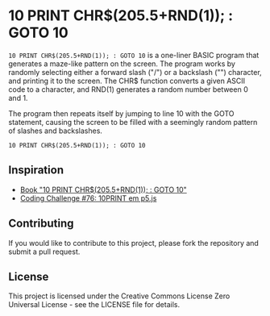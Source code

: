 # 10 PRINT CHR$(205.5+RND(1)); : GOTO 10

`10 PRINT CHR$(205.5+RND(1)); : GOTO 10` is a one-liner BASIC program
that generates a maze-like pattern on the screen.
The program works by randomly selecting either a forward slash ("/")
or a backslash ("") character,
and printing it to the screen.
The CHR$ function converts a given ASCII code to a character,
and RND(1) generates a random number between 0 and 1.

The program then repeats itself by jumping to line 10 with the GOTO statement,
causing the screen to be filled with a seemingly random pattern of slashes and backslashes.

```BASIC
10 PRINT CHR$(205.5+RND(1)); : GOTO 10
```

## Inspiration

- [Book "10 PRINT CHR$(205.5+RND(1)); : GOTO 10"](https://10print.org/)
- [Coding Challenge #76: 10PRINT em p5.js](https://www.youtube.com/watch?v=bEyTZ5ZZxZs)

## Contributing

If you would like to contribute to this project,
please fork the repository and submit a pull request.

## License

This project is licensed under the
Creative Commons License Zero Universal License -
see the LICENSE file for details.
